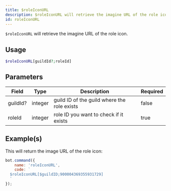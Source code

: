 ```yaml
---
title: $roleIconURL
description: $roleIconURL will retrieve the imagine URL of the role icon.
id: roleIconURL
---
```


`$roleIconURL` will retrieve the imagine URL of the role icon.

## Usage

```php
$roleIconURL[guildId?;roleId]
```

## Parameters

| Field    | Type    | Description                                 | Required |
|----------|---------|---------------------------------------------|----------|
| guildId? | integer | guild ID of the guild where the role exists | false    |
| roleId   | integer | role ID you want to check if it exists      | true     |

## Example(s)

This will return the image URL of the role icon:

```javascript
bot.command({
    name: 'roleIconURL',
    code: `
  $roleIconURL[$guildID;900004369355931729]
  `
});
```